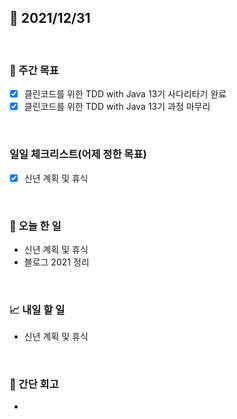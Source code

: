## 📅 2021/12/31

<br/>

### 🏹 주간 목표

- [x] 클린코드를 위한 TDD with Java 13기 사다리타기 완료
- [x] 클린코드를 위한 TDD with Java 13기 과정 마무리

<br/>

### 일일 체크리스트(어제 정한 목표)

- [x] 신년 계획 및 휴식

<br/>

### 💯 오늘 한 일
  
- 신년 계획 및 휴식
- 블로그 2021 정리


<br/>

### 📈 내일 할 일

- 신년 계획 및 휴식

<br/>

### 🧐 간단 회고

- 
